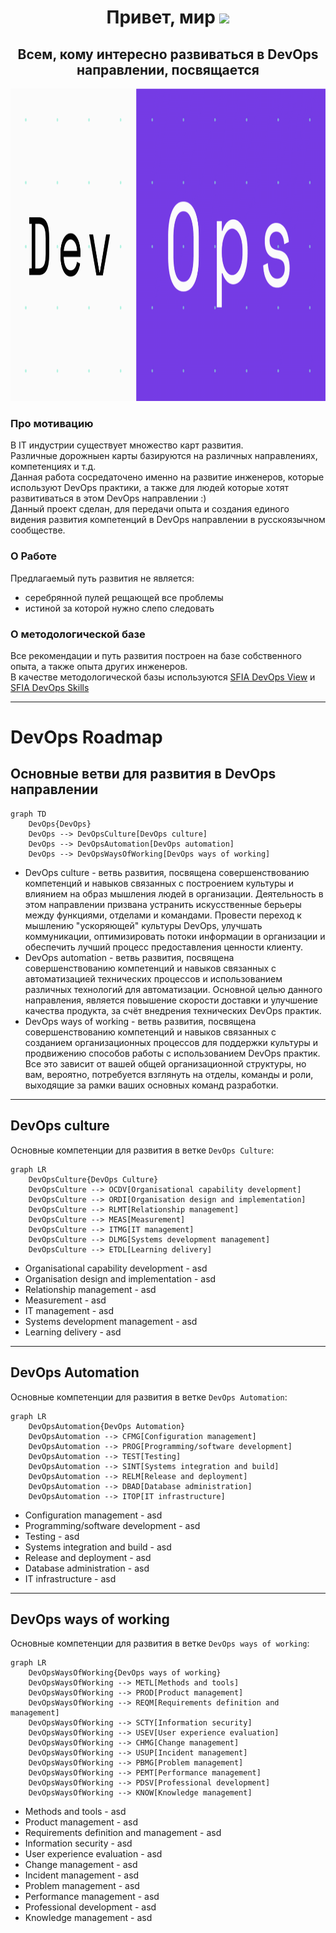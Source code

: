 <h1 align="center">Привет, мир</a> 
<img src="https://github.com/blackcater/blackcater/raw/main/images/Hi.gif" height="32"/></h1>
<h2 align="center">Всем, кому интересно развиваться в DevOps направлении, посвящается</h2>  
<p align="center">
  <img width="1000" height="500" src="./logo/DevOps_Front.gif">
</p>

### Про мотивацию
В IT индустрии существует множество карт развития.  
Различные дорожныен карты базируются на различных направлениях, компетенциях и т.д.  
Данная работа сосредаточено именно на развитие инженеров, которые используют DevOps практики, а также для людей которые хотят развитиваться в этом DevOps направлении :)  
Данный проект сделан, для передачи опыта и создания единого видения развития компетенций в DevOps направлении в русскоязычном сообществе.


### О Работе
Предлагаемый путь развития не является:
- серебрянной пулей рещающей все проблемы
- истиной за которой нужно слепо следовать

### О методологической базе
Все рекомендации и путь развития построен на базе собственного опыта, а также опыта других инженеров.  
В качестве методологической базы используются [SFIA DevOps View](https://sfia-online.org/en/tools-and-resources/sfia-views/devops-skills-in-sfia) и [SFIA DevOps Skills](https://sfia-online.org/en/legacy-sfia/sfia-7/sfia-views/devops-view?path=/glance)

---
# DevOps Roadmap
## Основные ветви для развития в DevOps направлении
```mermaid
graph TD
    DevOps{DevOps}
    DevOps --> DevOpsCulture[DevOps culture]
    DevOps --> DevOpsAutomation[DevOps automation]
    DevOps --> DevOpsWaysOfWorking[DevOps ways of working]
```
- DevOps culture - ветвь развития, посвящена совершенствованию компетенций и навыков связанных с построением культуры и влиянием на образ мышления людей в организации. Деятельность в этом направлении призвана устранить искусственные берьеры между функциями, отделами и командами. Провести переход к мышлению "ускоряющей" культуры DevOps, улучшать коммуникации, оптимизировать потоки информации в организации и обеспечить лучший процесс предоставления ценности клиенту.
- DevOps automation - ветвь развития, посвящена совершенствованию компетенций и навыков связанных с автоматизацией технических процессов и использованием различных технологий для автоматизации. Основной целью данного направления, является повышение скорости доставки и улучшение качества продукта, за счёт внедрения технических DevOps практик.
- DevOps ways of working - ветвь развития, посвящена совершенствованию компетенций и навыков связанных с созданием организационных процессов для поддержки культуры и продвижению способов работы с использованием DevOps практик. Все это зависит от вашей общей организационной структуры, но вам, вероятно, потребуется взглянуть на отделы, команды и роли, выходящие за рамки ваших основных команд разработки.
---
## DevOps culture
Основные компетенции для развития в ветке `DevOps Culture`:
```mermaid
graph LR
    DevOpsCulture{DevOps Culture}
    DevOpsCulture --> OCDV[Organisational capability development]
    DevOpsCulture --> ORDI[Organisation design and implementation]
    DevOpsCulture --> RLMT[Relationship management]
    DevOpsCulture --> MEAS[Measurement]
    DevOpsCulture --> ITMG[IT management]
    DevOpsCulture --> DLMG[Systems development management]
    DevOpsCulture --> ETDL[Learning delivery]
```
- Organisational capability development - asd
- Organisation design and implementation - asd
- Relationship management - asd
- Measurement - asd
- IT management - asd
- Systems development management - asd
- Learning delivery - asd

---
## DevOps Automation
Основные компетенции для развития в ветке `DevOps Automation`:
```mermaid
graph LR
    DevOpsAutomation{DevOps Automation}
    DevOpsAutomation --> CFMG[Configuration management]
    DevOpsAutomation --> PROG[Programming/software development]
    DevOpsAutomation --> TEST[Testing]
    DevOpsAutomation --> SINT[Systems integration and build]
    DevOpsAutomation --> RELM[Release and deployment]
    DevOpsAutomation --> DBAD[Database administration]
    DevOpsAutomation --> ITOP[IT infrastructure]
```
- Configuration management - asd
- Programming/software development - asd
- Testing - asd
- Systems integration and build - asd
- Release and deployment - asd
- Database administration - asd
- IT infrastructure - asd

---
## DevOps ways of working
Основные компетенции для развития в ветке `DevOps ways of working`:
```mermaid
graph LR
    DevOpsWaysOfWorking{DevOps ways of working}
    DevOpsWaysOfWorking --> METL[Methods and tools]
    DevOpsWaysOfWorking --> PROD[Product management]
    DevOpsWaysOfWorking --> REQM[Requirements definition and management]
    DevOpsWaysOfWorking --> SCTY[Information security]
    DevOpsWaysOfWorking --> USEV[User experience evaluation]
    DevOpsWaysOfWorking --> CHMG[Change management]
    DevOpsWaysOfWorking --> USUP[Incident management]
    DevOpsWaysOfWorking --> PBMG[Problem management]
    DevOpsWaysOfWorking --> PEMT[Performance management]
    DevOpsWaysOfWorking --> PDSV[Professional development]
    DevOpsWaysOfWorking --> KNOW[Knowledge management]
```
- Methods and tools - asd
- Product management - asd
- Requirements definition and management - asd
- Information security - asd
- User experience evaluation - asd
- Change management - asd
- Incident management - asd
- Problem management - asd
- Performance management - asd
- Professional development - asd
- Knowledge management - asd